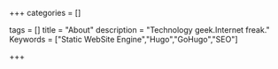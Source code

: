 +++
categories = []

tags = []
title = "About"
description = "Technology geek.Internet freak."
Keywords = ["Static WebSite Engine","Hugo","GoHugo","SEO"]

+++

